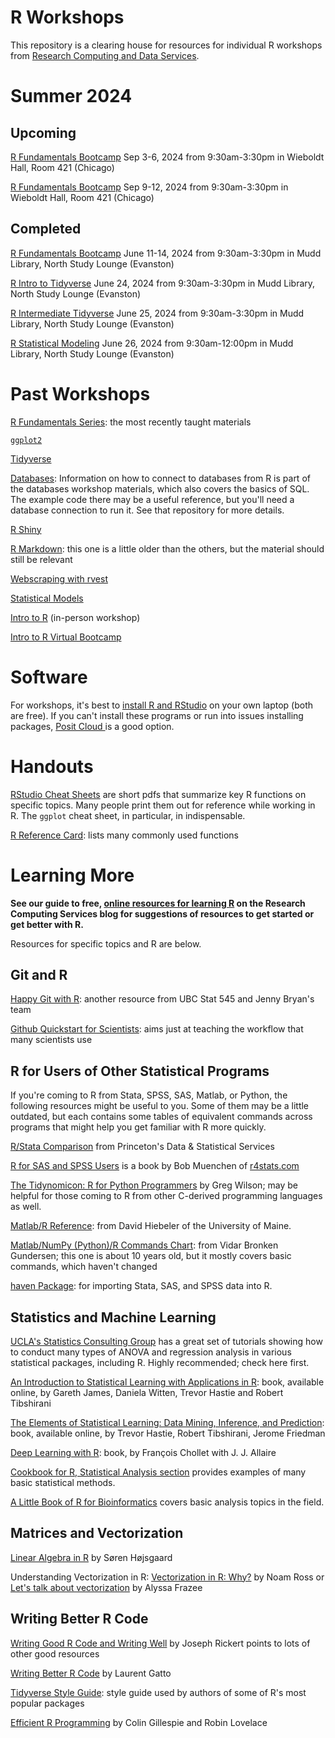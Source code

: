 # R Workshops

This repository is a clearing house for resources for individual R workshops from [Research Computing and Data Services](http://www.it.northwestern.edu/research/). 

# Summer 2024
## Upcoming
[R Fundamentals Bootcamp](https://github.com/nuitrcs/R-fundamentals-summer-workshop) Sep 3-6, 2024 from 9:30am-3:30pm in Wieboldt Hall, Room 421 (Chicago)

[R Fundamentals Bootcamp](https://github.com/nuitrcs/R-fundamentals-summer-workshop) Sep 9-12, 2024 from 9:30am-3:30pm in Wieboldt Hall, Room 421 (Chicago)

## Completed
[R Fundamentals Bootcamp](https://github.com/nuitrcs/R-fundamentals-summer-workshop) June 11-14, 2024 from 9:30am-3:30pm in Mudd Library, North Study Lounge (Evanston)

[R Intro to Tidyverse](https://github.com/nuitrcs/R-intro-tidyverse-2024) June 24, 2024 from 9:30am-3:30pm in Mudd Library, North Study Lounge (Evanston)

[R Intermediate Tidyverse](https://github.com/nuitrcs/R-intermediate-tidyverse-2024) June 25, 2024 from 9:30am-3:30pm in Mudd Library, North Study Lounge (Evanston)

[R Statistical Modeling](https://github.com/nuitrcs/r-statistical-modeling) June 26, 2024 from 9:30am-12:00pm in Mudd Library, North Study Lounge (Evanston)

# Past Workshops

[R Fundamentals Series](https://github.com/nuitrcs/r-intro-series): the most recently taught materials

[`ggplot2`](https://github.com/nuitrcs/r-ggplot2-april2020)

[Tidyverse](https://github.com/nuitrcs/r-tidyverse)

[Databases](https://github.com/nuitrcs/databases_workshop/tree/master/r): Information on how to connect to databases from R is part of the databases workshop materials, which also covers the basics of SQL.  The example code there may be a useful reference, but you'll need a database connection to run it.  See that repository for more details.  

[R Shiny](https://github.com/nuitrcs/rshiny) 

[R Markdown](https://github.com/nuitrcs/rmarkdown_workshop): this one is a little older than the others, but the material should still be relevant

[Webscraping with rvest](https://github.com/turnerdan/rvest_tutorial)

[Statistical Models](https://github.com/aarcher07/stats_models)

[Intro to R](https://github.com/nuitrcs/r-intro-summer2019) (in-person workshop)

[Intro to R Virtual Bootcamp](https://github.com/nuitrcs/r-online-2020)



# Software

For workshops, it's best to [install R and RStudio](https://posit.co/download/rstudio-desktop/) on your own laptop (both are free).  If you can't install these programs or run into issues installing packages, [Posit Cloud ](https://posit.cloud/)is a good option.


# Handouts

[RStudio Cheat Sheets](https://www.rstudio.com/resources/cheatsheets/) are short pdfs that summarize key R functions on specific topics. Many people print them out for reference while working in R.  The `ggplot` cheat sheet, in particular, in indispensable.  

[R Reference Card](https://cran.r-project.org/doc/contrib/Baggott-refcard-v2.pdf): lists many commonly used functions


# Learning More

**See our guide to free, [online resources for learning R](https://sites.northwestern.edu/researchcomputing/2020/03/20/online-learning-resources-r/) on the Research Computing Services blog for suggestions of resources to get started or get better with R.**

Resources for specific topics and R are below.

## Git and R

[Happy Git with R](http://happygitwithr.com/): another resource from UBC Stat 545 and Jenny Bryan's team

[Github Quickstart for Scientists](https://rawgit.com/nazrug/Quickstart/master/GithubQuickstart.html): aims just at teaching the workflow that many scientists use

## R for Users of Other Statistical Programs

If you're coming to R from Stata, SPSS, SAS, Matlab, or Python, the following resources might be useful to you. Some of them may be a little outdated, but each contains some tables of equivalent commands across programs that might help you get familiar with R more quickly.

[R/Stata Comparison](http://www.princeton.edu/~otorres/RStata.pdf) from Princeton's Data & Statistical Services

[R for SAS and SPSS Users](https://r4stats.com/books/free-version/) is a book by Bob Muenchen of <a href="https://www.r4stats.com">r4stats.com</a>

[The Tidynomicon: R for Python Programmers](https://third-bit.com/tidynomicon/) by Greg Wilson; may be helpful for those coming to R from other C-derived programming languages as well.

[Matlab/R Reference](http://www.math.umaine.edu/~hiebeler/comp/matlabR.pdf): from David Hiebeler of the University of Maine.

[Matlab/NumPy (Python)/R Commands Chart](http://mathesaurus.sourceforge.net/matlab-python-xref.pdf): from Vidar Bronken Gundersen; this one is about 10 years old, but it mostly covers basic commands, which haven't changed

[haven Package](http://haven.tidyverse.org/): for importing Stata, SAS, and SPSS data into R.


## Statistics and Machine Learning

[UCLA's Statistics Consulting Group](https://stats.oarc.ucla.edu/) has a great set of tutorials showing how to conduct many types of ANOVA and regression analysis in various statistical packages, including R.  Highly recommended; check here first.

[An Introduction to Statistical Learning with Applications in R](https://www.statlearning.com/): book, available online, by Gareth James, Daniela Witten, Trevor Hastie and Robert Tibshirani

[The Elements of Statistical Learning: Data Mining, Inference, and Prediction](https://web.stanford.edu/~hastie/ElemStatLearn/): book, available online, by Trevor Hastie, Robert Tibshirani, Jerome Friedman

[Deep Learning with R](https://www.manning.com/books/deep-learning-with-r): book, by François Chollet with J. J. Allaire 

[Cookbook for R, Statistical Analysis section](http://www.cookbook-r.com/Statistical_analysis/) provides examples of many basic statistical methods.

[A Little Book of R for Bioinformatics](https://a-little-book-of-r-for-bioinformatics.readthedocs.io/en/latest/) covers basic analysis topics in the field.


## Matrices and Vectorization

[Linear Algebra in R](https://www.math.uh.edu/~jmorgan/Math6397/day13/LinearAlgebraR-Handout.pdf) by Søren Højsgaard

Understanding Vectorization in R: [Vectorization in R: Why?](http://www.noamross.net/blog/2014/4/16/vectorization-in-r--why.html) by Noam Ross or 
[Let's talk about vectorization](http://alyssafrazee.com/2014/01/29/vectorization.html) by Alyssa Frazee



## Writing Better R Code


[Writing Good R Code and Writing Well](https://rviews.rstudio.com/2016/12/02/writing-good-r-code-and-writing-well/) by Joseph Rickert points to lots of other good resources

[Writing Better R Code](https://www.bioconductor.org/help/course-materials/2013/CSAMA2013/friday/afternoon/R-programming.pdf) by Laurent Gatto

[Tidyverse Style Guide](http://style.tidyverse.org/): style guide used by authors of some of R's most popular packages

[Efficient R Programming](https://csgillespie.github.io/efficientR/) by Colin Gillespie and Robin Lovelace

